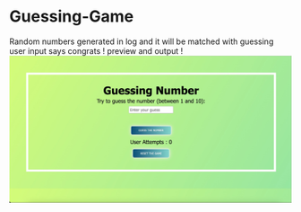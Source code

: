 # Guessing-Game
Random numbers generated in log and it will be matched with guessing user input says congrats !
preview and output ! 
<br/>
<img src="guessingnumber.jpeg">
